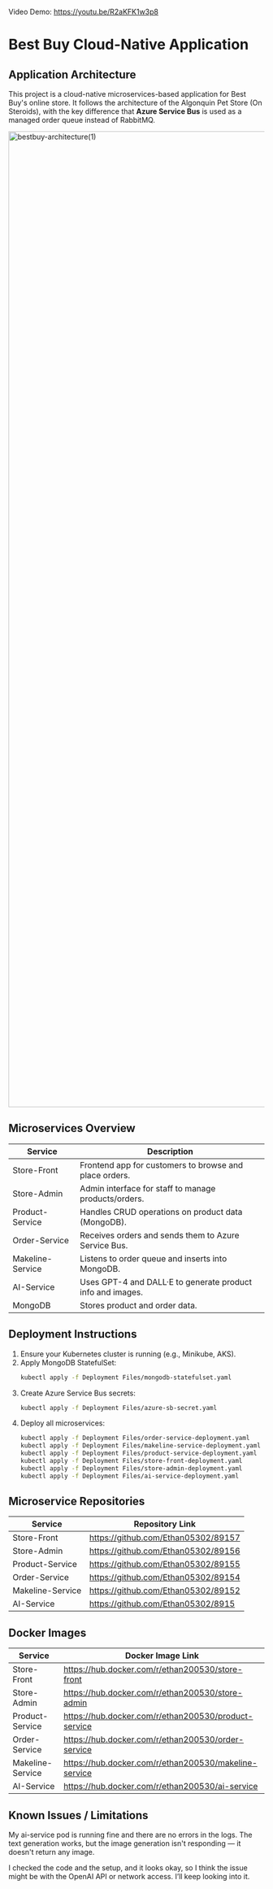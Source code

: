 Video Demo: https://youtu.be/R2aKFK1w3p8
# Best Buy Cloud-Native Application

## Application Architecture

This project is a cloud-native microservices-based application for Best Buy's online store. It follows the architecture of the Algonquin Pet Store (On Steroids), with the key difference that **Azure Service Bus** is used as a managed order queue instead of RabbitMQ.

<img width="1920" alt="bestbuy-architecture(1)" src="https://github.com/user-attachments/assets/345da8f3-535d-49d2-89dd-fc81a6cedb2d" />



## Microservices Overview

| Service         | Description                                                |
|-----------------|------------------------------------------------------------|
| Store-Front     | Frontend app for customers to browse and place orders.     |
| Store-Admin     | Admin interface for staff to manage products/orders.       |
| Product-Service | Handles CRUD operations on product data (MongoDB).         |
| Order-Service   | Receives orders and sends them to Azure Service Bus.       |
| Makeline-Service| Listens to order queue and inserts into MongoDB.           |
| AI-Service      | Uses GPT-4 and DALL·E to generate product info and images. |
| MongoDB         | Stores product and order data.                             |

## Deployment Instructions

1. Ensure your Kubernetes cluster is running (e.g., Minikube, AKS).
2. Apply MongoDB StatefulSet:
   ```bash
   kubectl apply -f Deployment Files/mongodb-statefulset.yaml
   ```
3. Create Azure Service Bus secrets:
   ```bash
   kubectl apply -f Deployment Files/azure-sb-secret.yaml
   ```
4. Deploy all microservices:
   ```bash
   kubectl apply -f Deployment Files/order-service-deployment.yaml
   kubectl apply -f Deployment Files/makeline-service-deployment.yaml
   kubectl apply -f Deployment Files/product-service-deployment.yaml
   kubectl apply -f Deployment Files/store-front-deployment.yaml
   kubectl apply -f Deployment Files/store-admin-deployment.yaml
   kubectl apply -f Deployment Files/ai-service-deployment.yaml
   ```

## Microservice Repositories

| Service         | Repository Link |
|-----------------|------------------|
| Store-Front     |https://github.com/Ethan05302/89157|
| Store-Admin     | https://github.com/Ethan05302/89156|
| Product-Service | https://github.com/Ethan05302/89155|
| Order-Service   | https://github.com/Ethan05302/89154 |
| Makeline-Service| https://github.com/Ethan05302/89152 |
| AI-Service      | https://github.com/Ethan05302/8915 |

## Docker Images

| Service         | Docker Image Link |
|-----------------|-------------------|
| Store-Front     | https://hub.docker.com/r/ethan200530/store-front |
| Store-Admin     | https://hub.docker.com/r/ethan200530/store-admin |
| Product-Service | https://hub.docker.com/r/ethan200530/product-service |
| Order-Service   | https://hub.docker.com/r/ethan200530/order-service |
| Makeline-Service| https://hub.docker.com/r/ethan200530/makeline-service |
| AI-Service      | https://hub.docker.com/r/ethan200530/ai-service |

## Known Issues / Limitations

My ai-service pod is running fine and there are no errors in the logs. The text generation works, but the image generation isn't responding — it doesn't return any image.

I checked the code and the setup, and it looks okay, so I think the issue might be with the OpenAI API or network access. I’ll keep looking into it.
